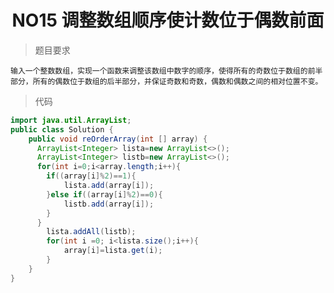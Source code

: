# <center> NO15 调整数组顺序使计数位于偶数前面
> 题目要求

    输入一个整数数组，实现一个函数来调整该数组中数字的顺序，使得所有的奇数位于数组的前半部分，所有的偶数位于数组的后半部分，并保证奇数和奇数，偶数和偶数之间的相对位置不变。


> 代码

```java 
import java.util.ArrayList;
public class Solution {
    public void reOrderArray(int [] array) {
      ArrayList<Integer> lista=new ArrayList<>();
      ArrayList<Integer> listb=new ArrayList<>();
      for(int i=0;i<array.length;i++){
        if((array[i]%2)==1){
            lista.add(array[i]);
        }else if((array[i]%2)==0){
            listb.add(array[i]);
        }
      }
        lista.addAll(listb);
        for(int i =0; i<lista.size();i++){
            array[i]=lista.get(i);
        }
    }
}
```